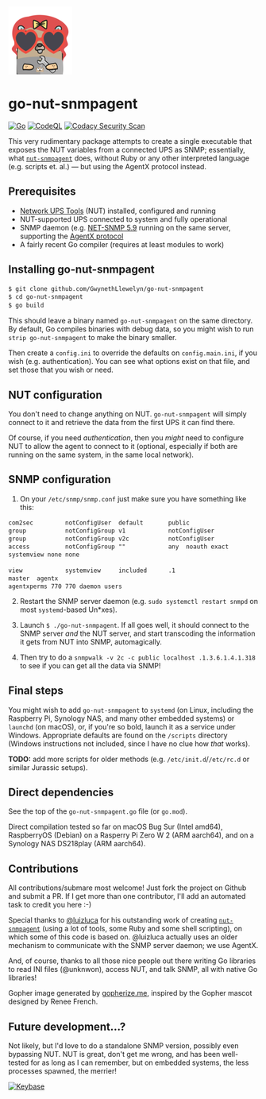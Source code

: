 [![Logo](assets/images/go-nut-snmpagent-thumb.png)](assets/images/go-nut-snmpagent.png)
# go-nut-snmpagent

[![Go](https://github.com/GwynethLlewelyn/go-nut-snmpagent/actions/workflows/go.yml/badge.svg)](https://github.com/GwynethLlewelyn/go-nut-snmpagent/actions/workflows/go.yml) [![CodeQL](https://github.com/GwynethLlewelyn/go-nut-snmpagent/actions/workflows/codeql.yml/badge.svg)](https://github.com/GwynethLlewelyn/go-nut-snmpagent/actions/workflows/codeql.yml) [![Codacy Security Scan](https://github.com/GwynethLlewelyn/go-nut-snmpagent/actions/workflows/codacy.yml/badge.svg)](https://github.com/GwynethLlewelyn/go-nut-snmpagent/actions/workflows/codacy.yml)

This very rudimentary package attempts to create a single executable that exposes the NUT variables from a connected UPS as SNMP; essentially, what [`nut-snmpagent`](https://github.com/luizluca/nut-snmpagent) does, without Ruby or any other interpreted language (e.g. scripts et. al.) — but using the AgentX protocol instead.

## Prerequisites

-   [Network UPS Tools](https://networkupstools.org/) (NUT) installed, configured and running
-   NUT-supported UPS connected to system and fully operational
-   SNMP daemon (e.g. [NET-SNMP 5.9](http://www.net-snmp.org/running) running on the same server, supporting the [AgentX protocol](https://www.rfc-editor.org/rfc/rfc2741)
-   A fairly recent Go compiler (requires at least modules to work)

## Installing go-nut-snmpagent

```bash
$ git clone github.com/GwynethLlewelyn/go-nut-snmpagent
$ cd go-nut-snmpagent
$ go build
```

This should leave a binary named `go-nut-snmpagent` on the same directory. By default, Go compiles binaries with debug data, so you might wish to run `strip go-nut-snmpagent` to make the binary smaller.

Then create a `config.ini` to override the defaults on `config.main.ini`, if you wish (e.g. authentication). You can see what options exist on that file, and set those that you wish or need.

## NUT configuration

You don't need to change anything on NUT. `go-nut-snmpagent` will simply connect to it and retrieve the data from the first UPS it can find there.

Of course, if you need _authentication_, then you _might_ need to configure NUT to allow the agent to connect to it (optional, especially if both are running on the same system, in the same local network).

## SNMP configuration

1. On your `/etc/snmp/snmp.conf` just make sure you have something like this:

```
com2sec         notConfigUser  default       public
group           notConfigGroup v1            notConfigUser
group           notConfigGroup v2c           notConfigUser
access          notConfigGroup ""            any  noauth exact systemview none none

view            systemview     included      .1
master  agentx
agentxperms 770 770 daemon users

```

2. Restart the SNMP server daemon (e.g. `sudo systemctl restart snmpd` on most `systemd`-based Un\*xes).

3. Launch `$ ./go-nut-snmpagent`. If all goes well, it should connect to the SNMP server _and_ the NUT server, and start transcoding the information it gets from NUT into SNMP, automagically.

4. Then try to do a `snmpwalk -v 2c -c public localhost .1.3.6.1.4.1.318` to see if you can get all the data via SNMP!

## Final steps

You might wish to add `go-nut-snmpagent` to `systemd` (on Linux, including the Raspberry Pi, Synology NAS, and many other embedded systems) or `launchd` (on macOS), or, if you're so bold, launch it as a service under Windows. Appropriate defaults are found on the `/scripts` directory (Windows instructions not included, since I have no clue how _that_ works).

**TODO:** add more scripts for older methods (e.g. `/etc/init.d`/`/etc/rc.d` or similar Jurassic setups).

## Direct dependencies

See the top of the `go-nut-snmpagent.go` file (or `go.mod`).

Direct compilation tested so far on macOS Bug Sur (Intel amd64), RaspberryOS (Debian) on a Rasperry Pi Zero W 2 (ARM aarch64), and on a Synology NAS DS218play (ARM aarch64).

## Contributions

All contributions/submare most welcome! Just fork the project on Github and submit a PR. If I get more than one contributor, I'll add an automated task to credit you here :-)

Special thanks to [@luizluca](https://github.com/luizluca/) for his outstanding work of creating [`nut-snmpagent`](https://github.com/luizluca/nut-snmpagent) (using a lot of tools, some Ruby and some shell scripting), on which some of this code is based on. @luizluca actually uses an older mechanism to communicate with the SNMP server daemon; we use AgentX. 

And, of course, thanks to all those nice people out there writing Go libraries to read INI files (@unknwon), access NUT, and talk SNMP, all with native Go libraries!

Gopher image generated by [gopherize.me](https://gopherize.me), inspired by the Gopher mascot designed by Renee French.

## Future development...?

Not likely, but I'd love to do a standalone SNMP version, possibly even bypassing NUT. NUT is great, don't get me wrong, and has been well-tested for as long as I can remember, but on embedded systems, the less processes spawned, the merrier!

[![Keybase](https://img.shields.io/keybase/pgp/gwynethllewelyn)](https://keybase.io/gwynethllewelyn)
